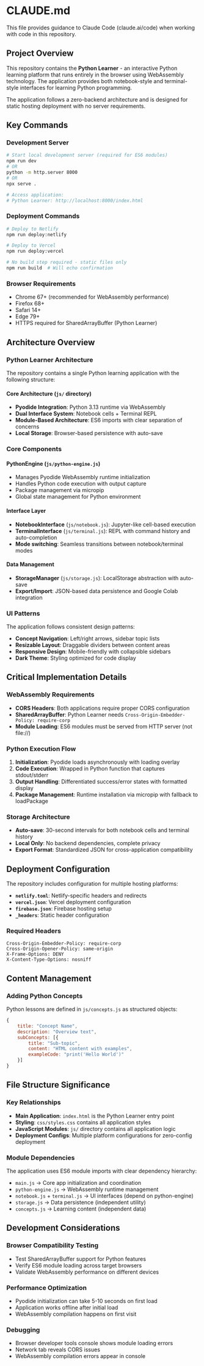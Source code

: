 # CLAUDE.md

This file provides guidance to Claude Code (claude.ai/code) when working with code in this repository.

## Project Overview

This repository contains the **Python Learner** - an interactive Python learning platform that runs entirely in the browser using WebAssembly technology. The application provides both notebook-style and terminal-style interfaces for learning Python programming.

The application follows a zero-backend architecture and is designed for static hosting deployment with no server requirements.

## Key Commands

### Development Server
```bash
# Start local development server (required for ES6 modules)
npm run dev
# OR
python -m http.server 8000
# OR
npx serve .

# Access application:
# Python Learner: http://localhost:8000/index.html
```

### Deployment Commands
```bash
# Deploy to Netlify
npm run deploy:netlify

# Deploy to Vercel
npm run deploy:vercel

# No build step required - static files only
npm run build  # Will echo confirmation
```

### Browser Requirements
- Chrome 67+ (recommended for WebAssembly performance)
- Firefox 68+
- Safari 14+
- Edge 79+
- HTTPS required for SharedArrayBuffer (Python Learner)

## Architecture Overview

### Python Learner Architecture

The repository contains a single Python learning application with the following structure:

#### Core Architecture (`js/` directory)
- **Pyodide Integration**: Python 3.13 runtime via WebAssembly
- **Dual Interface System**: Notebook cells + Terminal REPL
- **Module-Based Architecture**: ES6 imports with clear separation of concerns
- **Local Storage**: Browser-based persistence with auto-save

### Core Components

#### PythonEngine (`js/python-engine.js`)
- Manages Pyodide WebAssembly runtime initialization
- Handles Python code execution with output capture
- Package management via micropip
- Global state management for Python environment

#### Interface Layer
- **NotebookInterface** (`js/notebook.js`): Jupyter-like cell-based execution
- **TerminalInterface** (`js/terminal.js`): REPL with command history and auto-completion
- **Mode switching**: Seamless transitions between notebook/terminal modes

#### Data Management
- **StorageManager** (`js/storage.js`): LocalStorage abstraction with auto-save
- **Export/Import**: JSON-based data persistence and Google Colab integration

### UI Patterns

The application follows consistent design patterns:
- **Concept Navigation**: Left/right arrows, sidebar topic lists
- **Resizable Layout**: Draggable dividers between content areas
- **Responsive Design**: Mobile-friendly with collapsible sidebars
- **Dark Theme**: Styling optimized for code display

## Critical Implementation Details

### WebAssembly Requirements
- **CORS Headers**: Both applications require proper CORS configuration
- **SharedArrayBuffer**: Python Learner needs `Cross-Origin-Embedder-Policy: require-corp`
- **Module Loading**: ES6 modules must be served from HTTP server (not file://)

### Python Execution Flow
1. **Initialization**: Pyodide loads asynchronously with loading overlay
2. **Code Execution**: Wrapped in Python function that captures stdout/stderr
3. **Output Handling**: Differentiated success/error states with formatted display
4. **Package Management**: Runtime installation via micropip with fallback to loadPackage

### Storage Architecture
- **Auto-save**: 30-second intervals for both notebook cells and terminal history
- **Local Only**: No backend dependencies, complete privacy
- **Export Format**: Standardized JSON for cross-application compatibility

## Deployment Configuration

The repository includes configuration for multiple hosting platforms:
- **`netlify.toml`**: Netlify-specific headers and redirects
- **`vercel.json`**: Vercel deployment configuration
- **`firebase.json`**: Firebase hosting setup
- **`_headers`**: Static header configuration

### Required Headers
```
Cross-Origin-Embedder-Policy: require-corp
Cross-Origin-Opener-Policy: same-origin
X-Frame-Options: DENY
X-Content-Type-Options: nosniff
```

## Content Management

### Adding Python Concepts
Python lessons are defined in `js/concepts.js` as structured objects:
```javascript
{
    title: "Concept Name",
    description: "Overview text",
    subConcepts: [{
        title: "Sub-topic",
        content: "HTML content with examples",
        exampleCode: "print('Hello World')"
    }]
}
```

## File Structure Significance

### Key Relationships
- **Main Application**: `index.html` is the Python Learner entry point
- **Styling**: `css/styles.css` contains all application styles
- **JavaScript Modules**: `js/` directory contains all application logic
- **Deployment Configs**: Multiple platform configurations for zero-config deployment

### Module Dependencies
The application uses ES6 module imports with clear dependency hierarchy:
- `main.js` → Core app initialization and coordination
- `python-engine.js` → WebAssembly runtime management
- `notebook.js` + `terminal.js` → UI interfaces (depend on python-engine)
- `storage.js` → Data persistence (independent utility)
- `concepts.js` → Learning content (independent data)

## Development Considerations

### Browser Compatibility Testing
- Test SharedArrayBuffer support for Python features
- Verify ES6 module loading across target browsers
- Validate WebAssembly performance on different devices

### Performance Optimization
- Pyodide initialization can take 5-10 seconds on first load
- Application works offline after initial load
- WebAssembly compilation happens on first visit

### Debugging
- Browser developer tools console shows module loading errors
- Network tab reveals CORS issues
- WebAssembly compilation errors appear in console